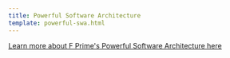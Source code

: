 ```yaml
---
title: Powerful Software Architecture
template: powerful-swa.html
---
```


[Learn more about F Prime's Powerful Software Architecture here](https://fprime.jpl.nasa.gov/dev/fprime-website-mkdocs-dev-gh-pages/latest/overview/powerful-swa)